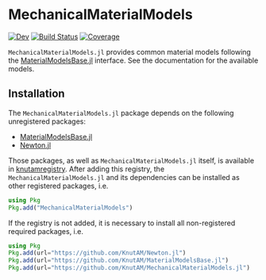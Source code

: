 # MechanicalMaterialModels

[![Dev](https://img.shields.io/badge/docs-dev-blue.svg)](https://KnutAM.github.io/MechanicalMaterialModels.jl/dev/)
[![Build Status](https://github.com/KnutAM/MechanicalMaterialModels.jl/actions/workflows/CI.yml/badge.svg?branch=main)](https://github.com/KnutAM/MechanicalMaterialModels.jl/actions/workflows/CI.yml?query=branch%3Amain)
[![Coverage](https://codecov.io/gh/KnutAM/MechanicalMaterialModels.jl/branch/main/graph/badge.svg)](https://codecov.io/gh/KnutAM/MechanicalMaterialModels.jl)

`MechanicalMaterialModels.jl` provides common material models following the
[MaterialModelsBase.jl](https://github.com/KnutAM/MaterialModelsBase.jl) interface. See the documentation for the available models. 

## Installation
The `MechanicalMaterialModels.jl` package depends on the following unregistered packages: 

* [MaterialModelsBase.jl](https://github.com/KnutAM/MaterialModelsBase.jl)
* [Newton.jl](https://github.com/KnutAM/Newton.jl)

Those packages, as well as `MechanicalMaterialModels.jl` itself, is available in [knutamregistry](https://github.com/KnutAM/knutamregistry). 
After adding this registry, the `MechanicalMaterialModels.jl` and its dependencies can be installed as other registered packages, i.e.
```julia
using Pkg
Pkg.add("MechanicalMaterialModels")
```

If the registry is not added, it is necessary to install all 
non-registered required packages, i.e.
```julia
using Pkg
Pkg.add(url="https://github.com/KnutAM/Newton.jl")
Pkg.add(url="https://github.com/KnutAM/MaterialModelsBase.jl")
Pkg.add(url="https://github.com/KnutAM/MechanicalMaterialModels.jl")
```
